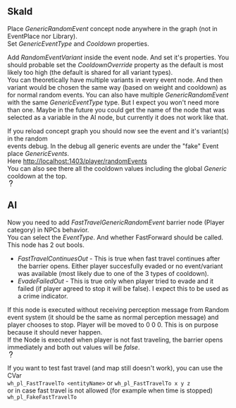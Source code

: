 ## Skald

Place _GenericRandomEvent_ concept node anywhere in the graph (not in EventPlace nor Library).  
Set _GenericEventType_ and _Cooldown_ properties.

Add _RandomEventVariant_ inside the event node. And set it's properties. You should probable set the _CooldownOverride_ property as the default is most likely too high (the default is shared for all variant types).  
You can theoretically have multiple variants in every event node. And then variant would be chosen the same way (based on weight and cooldown) as for normal random events. You can also have multiple _GenericRandomEvent_ with the same _GenericEventType_ type. But I expect you won't need more than one. Maybe in the future you could get the name of the node that was selected as a variable in the AI node, but currently it does not work like that.

If you reload concept graph you should now see the event and it's variant(s) in the random  
events debug. In the debug all generic events are under the "fake" Event place _GenericEvents_.  
Here [http://localhost:1403/player/randomEvents](http://localhost:1403/player/randomEvents)  
You can also see there all the cooldown values including the global _Generic_ cooldown at the top.  
![](data:image/svg+xml,%3Csvg%20xmlns%3D%22http%3A%2F%2Fwww.w3.org%2F2000%2Fsvg%22%20width%3D%2216%22%20height%3D%2216%22%20fill%3D%22currentColor%22%20viewBox%3D%220%200%2016%2016%22%3E%0A%20%20%3Cpath%20fill-rule%3D%22evenodd%22%20d%3D%22M7.979%201.053C9.542%201%2010.751%201.9%2011.354%203.009c.588%201.084.703%202.578-.166%203.802-.306.43-.67.783-1.012%201.093l-.337.299c-.223.196-.429.377-.631.58-.263.263-.462.52-.595.82-.131.297-.213.67-.19%201.186a.7.7%200%201%201-1.398.063c-.032-.705.079-1.297.307-1.815.227-.512.551-.909.885-1.243.235-.236.497-.466.737-.678.1-.087.195-.171.283-.251.321-.29.594-.562.81-.865.5-.703.464-1.61.076-2.323-.388-.715-1.142-1.257-2.097-1.225-.966.032-1.548.418-1.905.878l-.536-.416.536.416a2.704%202.704%200%200%200-.538%201.606.7.7%200%201%201-1.4%200c0-.758.234-1.693.831-2.464C5.63%201.68%206.602%201.1%207.98%201.052Z%22%20clip-rule%3D%22evenodd%22%2F%3E%0A%20%20%3Cpath%20d%3D%22M8.672%2014.043a.951.951%200%201%201-1.902%200%20.951.951%200%200%201%201.902%200Z%22%2F%3E%0A%3C%2Fsvg%3E)

## AI

Now you need to add _FastTravelGenericRandomEvent_ barrier node (Player category) in NPCs behavior.  
You can select the _EventType_. And whether FastForward should be called.  
This node has 2 out bools.

-   _FastTravelContinuesOut_ - This is true when fast travel continues after the barrier opens. Either player succesfully evaded or no event/variant was available (most likely due to one of the 3 types of cooldown).
-   _EvadeFailedOut_ - This is true only when player tried to evade and it failed (if player agreed to stop it will be false). I expect this to be used as a crime indicator.

If this node is executed without receiving perception message from Random event system (it should be the same as normal perception message) and player chooses to stop. Player will be moved to 0 0 0. This is on purpose because it should never happen.  
If the Node is executed when player is not fast traveling, the barrier opens immediately and both out values will be _false_.  
![](data:image/svg+xml,%3Csvg%20xmlns%3D%22http%3A%2F%2Fwww.w3.org%2F2000%2Fsvg%22%20width%3D%2216%22%20height%3D%2216%22%20fill%3D%22currentColor%22%20viewBox%3D%220%200%2016%2016%22%3E%0A%20%20%3Cpath%20fill-rule%3D%22evenodd%22%20d%3D%22M7.979%201.053C9.542%201%2010.751%201.9%2011.354%203.009c.588%201.084.703%202.578-.166%203.802-.306.43-.67.783-1.012%201.093l-.337.299c-.223.196-.429.377-.631.58-.263.263-.462.52-.595.82-.131.297-.213.67-.19%201.186a.7.7%200%201%201-1.398.063c-.032-.705.079-1.297.307-1.815.227-.512.551-.909.885-1.243.235-.236.497-.466.737-.678.1-.087.195-.171.283-.251.321-.29.594-.562.81-.865.5-.703.464-1.61.076-2.323-.388-.715-1.142-1.257-2.097-1.225-.966.032-1.548.418-1.905.878l-.536-.416.536.416a2.704%202.704%200%200%200-.538%201.606.7.7%200%201%201-1.4%200c0-.758.234-1.693.831-2.464C5.63%201.68%206.602%201.1%207.98%201.052Z%22%20clip-rule%3D%22evenodd%22%2F%3E%0A%20%20%3Cpath%20d%3D%22M8.672%2014.043a.951.951%200%201%201-1.902%200%20.951.951%200%200%201%201.902%200Z%22%2F%3E%0A%3C%2Fsvg%3E)

If you want to test fast travel (and map still doesn't work), you can use the CVar  
`wh_pl_FastTravelTo <entityName>` or `wh_pl_FastTravelTo x y z`  
or in case fast travel is not allowed (for example when time is stopped) `wh_pl_FakeFastTravelTo`